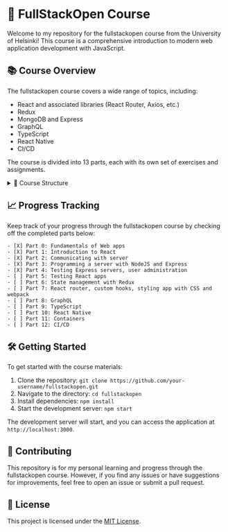 # 🚀 FullStackOpen Course

Welcome to my repository for the fullstackopen course from the University of Helsinki! This course is a comprehensive introduction to modern web application development with JavaScript.

## 📚 Course Overview

The fullstackopen course covers a wide range of topics, including:

- React and associated libraries (React Router, Axios, etc.)
- Redux
- MongoDB and Express
- GraphQL
- TypeScript
- React Native
- CI/CD

The course is divided into 13 parts, each with its own set of exercises and assignments.

<details>
  <summary>📂 Course Structure</summary>

1. **Fundamentals of Web apps**
2. **Introduction to React**
3. **Communicating with server**
4. **Programming a server with NodeJS and Express**
5. **Testing Express servers, user administration**
6. **Testing React apps**
7. **State management with Redux**
8. **React router, custom hooks, styling app with CSS and webpack**
9. **GraphQL**
10. **TypeScript**
11. **React Native**
12. **Containers**
13. **CI/CD**

</details>

## 📈 Progress Tracking

Keep track of your progress through the fullstackopen course by checking off the completed parts below:

```
- [X] Part 0: Fundamentals of Web apps
- [X] Part 1: Introduction to React
- [X] Part 2: Communicating with server
- [X] Part 3: Programming a server with NodeJS and Express
- [X] Part 4: Testing Express servers, user administration
- [ ] Part 5: Testing React apps
- [ ] Part 6: State management with Redux
- [ ] Part 7: React router, custom hooks, styling app with CSS and webpack
- [ ] Part 8: GraphQL
- [ ] Part 9: TypeScript
- [ ] Part 10: React Native
- [ ] Part 11: Containers
- [ ] Part 12: CI/CD
```

## 🛠️ Getting Started

To get started with the course materials:

1. Clone the repository: `git clone https://github.com/your-username/fullstackopen.git`
2. Navigate to the directory: `cd fullstackopen`
3. Install dependencies: `npm install`
4. Start the development server: `npm start`

The development server will start, and you can access the application at `http://localhost:3000`.

## 🤝 Contributing

This repository is for my personal learning and progress through the fullstackopen course. However, if you find any issues or have suggestions for improvements, feel free to open an issue or submit a pull request.

## 📄 License

This project is licensed under the [MIT License](LICENSE).